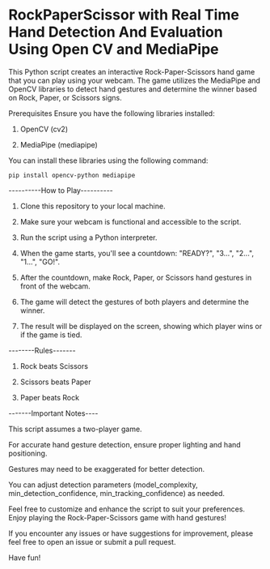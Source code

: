 # RockPaperScissor with Real Time Hand Detection And Evaluation Using Open CV and MediaPipe

This Python script creates an interactive Rock-Paper-Scissors hand game that you can play using your webcam. The game utilizes the MediaPipe and OpenCV libraries to detect hand gestures and determine the winner based on Rock, Paper, or Scissors signs.

Prerequisites
Ensure you have the following libraries installed:

1) OpenCV (cv2)

2) MediaPipe (mediapipe)

You can install these libraries using the following command:

	pip install opencv-python mediapipe

 ----------How to Play----------
 
1) Clone this repository to your local machine.


2) Make sure your webcam is functional and accessible to the script.


3) Run the script using a Python interpreter.


4) When the game starts, you'll see a countdown: "READY?", "3...", "2...", "1...", "GO!".


5) After the countdown, make Rock, Paper, or Scissors hand gestures in front of the webcam.


6) The game will detect the gestures of both players and determine the winner.


7) The result will be displayed on the screen, showing which player wins or if the game is tied.



--------Rules-------

1) Rock beats Scissors

2) Scissors beats Paper

3) Paper beats Rock


-------Important Notes----


This script assumes a two-player game.


For accurate hand gesture detection, ensure proper lighting and hand positioning.


Gestures may need to be exaggerated for better detection.


You can adjust detection parameters (model_complexity, min_detection_confidence, min_tracking_confidence) as needed.


Feel free to customize and enhance the script to suit your preferences. Enjoy playing the Rock-Paper-Scissors game with hand gestures! 

If you encounter any issues or have suggestions for improvement, please feel free to open an issue or submit a pull request. 

Have fun!
